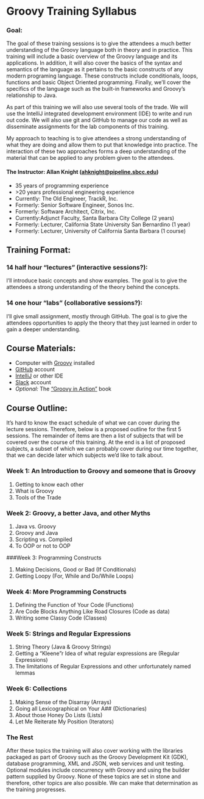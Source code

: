 # Groovy Training Syllabus

### Goal: 
The goal of these training sessions is to give the attendees a much better understanding of the Groovy language both in theory and in practice. This training will include a basic overview of the Groovy language and its applications. In addition, it will also cover the basics of the syntax and semantics of the language as it pertains to the basic constructs of any modern programing language. These constructs include conditionals, loops, functions and basic Object Oriented programming. Finally, we’ll cover the specifics of the language such as the built-in frameworks and Groovy’s relationship to Java.

As part of this training we will also use several tools of the trade. We will use the IntelliJ integrated development environment (IDE) to write and run out code. We will also use git and GitHub to manage our code as well as disseminate assignments for the lab components of this training.

My approach to teaching is to give attendees a strong understanding of what they are doing and allow them to put that knowledge into practice. The interaction of these two approaches forms a deep understanding of the material that can be applied to any problem given to the attendees.

#### The Instructor: Allan Knight (ahknight@pipeline.sbcc.edu)

* 35 years of programming experience
* \>20 years professional engineering experience
* Currently: The Old Engineer, TrackR, Inc.
* Formerly: Senior Software Engineer, Sonos Inc.
* Formerly: Software Architect, Citrix, Inc.
* Currently:Adjunct Faculty, Santa Barbara City College (2 years)
* Formerly: Lecturer, California State University San Bernardino (1 year)
* Formerly: Lecturer, University of California Santa Barbara (1 course)


## Training Format:
### 14 half hour “lectures” (interactive sessions?):
I’ll introduce basic concepts and show examples. The goal is to give the attendees a strong understanding of the theory behind the concepts.

### 14 one hour “labs” (collaborative sessions?):
I’ll give small assignment, mostly through GitHub. The goal is to give the attendees opportunities to apply the theory that they just learned in order to gain a deeper understanding.

## Course Materials:
* Computer with [Groovy](http://groovy-lang.org/download.html) installed
* [GitHub](https://github.com/groovy-training-logicmonitor) account
* [IntelliJ](https://www.jetbrains.com/idea/download/) or other IDE
* [Slack](https://logicmonitor-groovy.slack.com) account
* _Optional:_ The [“Groovy in Action”](https://www.manning.com/books/groovy-in-action-second-edition) book

## Course Outline:
It’s hard to know the exact schedule of what we can cover during the lecture sessions. Therefore, below is a proposed outline for the first 5 sessions. The remainder of items are then a list of subjects that will be covered over the course of this training. At the end is a list of proposed subjects, a subset of which we can probably cover during our time together, that we can decide later which subjects we’d like to talk about.

### Week 1: An Introduction to Groovy and someone that is Groovy
1. Getting to know each other
1. What is Groovy
1. Tools of the Trade

### Week 2: Groovy, a better Java, and other Myths
1. Java vs. Groovy
2. Groovy and Java
3. Scripting vs. Compiled
4. To OOP or not to OOP

###Week 3: Programming Constructs
1. Making Decisions, Good or Bad (If Conditionals)
1. Getting Loopy (For, While and Do/While Loops)

### Week 4: More Programming Constructs
1. Defining the Function of Your Code (Functions)
1. Are Code Blocks Anything Like Road Closures (Code as data)
1. Writing some Classy Code (Classes)

### Week 5: Strings and Regular Expressions
1. String Theory (Java & Groovy Strings)
1. Getting a “Kleene”r Idea of what regular expressions are (Regular Expressions)
1. The limitations of Regular Expressions and other unfortunately named lemmas

### Week 6: Collections
1. Making Sense of the Disarray (Arrays)
1. Going all Lexicographical on Your A## (Dictionaries)
1. About those Honey Do Lists (Lists)
1. Let Me Reiterate My Position (Iterators)

### The Rest
After these topics the training will also cover working with the libraries packaged as part of Groovy such as the Groovy Development Kit (GDK), database programming, XML and JSON, web services and unit testing. Optional modules include concurrency with Groovy and using the builder pattern supplied by Groovy. None of these topics are set in stone and therefore, other topics are also possible. We can make that determination as the training progresses.
